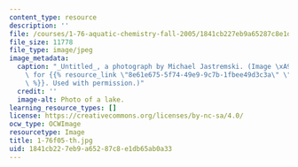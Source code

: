 ```yaml
---
content_type: resource
description: ''
file: /courses/1-76-aquatic-chemistry-fall-2005/1841cb227eb9a65287c8e1db65ab0a33_1-76f05-th.jpg
file_size: 11778
file_type: image/jpeg
image_metadata:
  caption: "_Untitled_, a photograph by Michael Jastremski. (Image \xA9 Michael Jastremski\
    \ for {{% resource_link \"8e61e675-5f74-49e9-9c7b-1fbee49d3c3a\" \"openphoto.net\"\
    \ %}}. Used with permission.)"
  credit: ''
  image-alt: Photo of a lake.
learning_resource_types: []
license: https://creativecommons.org/licenses/by-nc-sa/4.0/
ocw_type: OCWImage
resourcetype: Image
title: 1-76f05-th.jpg
uid: 1841cb22-7eb9-a652-87c8-e1db65ab0a33
---
```


